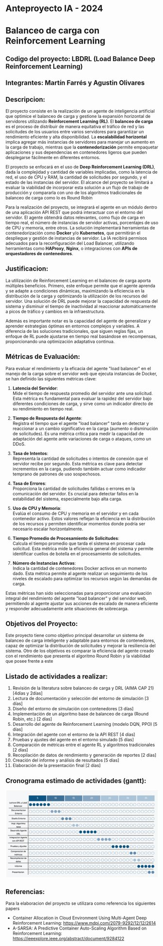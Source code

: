 # Anteproyecto IA - 2024

# Balanceo de carga con Reinforcement Learning

## Codigo del proyecto: LBDRL (Load Balance Deep Reinforcement Learning)

## Integrantes: Martín Farrés y Agustin Olivares

## Descripcion:

El proyecto consiste en la realización de un agente de inteligencia artificial que optimice el balanceo de carga y gestione la expansión horizontal de servidores utilizando **Reinforcement Learning (RL)**. El **balanceo de carga** es el proceso de distribuir de manera equitativa el tráfico de red y las solicitudes de los usuarios entre varios servidores para garantizar un rendimiento eficiente y alta disponibilidad. La **escalabilidad horizontal** implica agregar más instancias de servidores para manejar un aumento en la carga de trabajo, mientras que la **contenedorización** permite empaquetar aplicaciones y sus dependencias en contenedores ligeros que pueden desplegarse fácilmente en diferentes entornos.

El proyecto se enfocará en el uso de **Deep Reinforcement Learning (DRL)**, dada la complejidad y cantidad de variables implicadas, como la latencia de red, el uso de CPU y RAM, la cantidad de solicitudes por segundo, y el estado de las instancias del servidor. El alcance del proyecto se limitará a evaluar la viabilidad de incorporar esta solución a un flujo de trabajo de producción y compararla con uno de los algoritmos tradicionales de balanceo de carga como lo es Round Robin

Para la realización del proyecto, se integrará el agente en un módulo dentro de una aplicación API REST que podrá interactuar con el entorno del servidor. El agente obtendrá datos relevantes, como flujo de carga en tiempo real, el número de instancias de servidor activas, porcentajes de uso de CPU y memoria, entre otros. La solución implementará herramientas de contenedorización como **Docker** y/o **Kubernetes**, que permitirán el despliegue y gestión de instancias de servidor. La IA recibirá permisos adecuados para la reconfiguración del Load Balancer, utilizando herramientas como **HAProxy**, **Nginx**, o integraciones con **APIs de orquestadores de contenedores**.

## Justificacion:

La utilización de Reinforcement Learning en el balanceo de carga aporta múltiples beneficios. Primero, este enfoque permite que el agente aprenda y se adapte a condiciones dinámicas, maximizando la eficiencia en la distribución de la carga y optimizando la utilización de los recursos del servidor. Una solución de DRL puede mejorar la capacidad de respuesta del sistema y disminuir el tiempo de inactividad al reaccionar automáticamente a picos de tráfico y cambios en la infraestructura.

Además es importante notar es la capacidad del agente de generalizar y aprender estrategias óptimas en entornos complejos y variables. A diferencia de las soluciones tradicionales, que siguen reglas fijas, un enfoque de RL puede ajustarse en tiempo real basándose en recompensas, proporcionando una optimización adaptativa continua.

## Métricas de Evaluación:

Para evaluar el rendimiento y la eficacia del agente "load balancer" en el manejo de la carga sobre el servidor web que ejecuta instancias de Docker, se han definido las siguientes métricas clave:

1. **Latencia del Servidor**:  
   Mide el tiempo de respuesta promedio del servidor ante una solicitud. Esta métrica es fundamental para evaluar la rapidez del servidor bajo diferentes condiciones de carga, y sirve como un indicador directo de su rendimiento en tiempo real.

2. **Tiempo de Respuesta del Agente**:  
   Registra el tiempo que el agente "load balancer" tarda en detectar y reaccionar a un cambio significativo en la carga (aumento o disminución de solicitudes). Es una métrica crítica para medir la capacidad de adaptación del agente ante variaciones de carga o ataques, como un DDoS.

3. **Tasa de Intentos**:  
   Representa la cantidad de solicitudes o intentos de conexión que el servidor recibe por segundo. Esta métrica es clave para detectar incrementos en la carga, pudiendo también actuar como indicador temprano de patrones de uso sospechosos.

4. **Tasa de Errores**:  
   Proporciona la cantidad de solicitudes fallidas o errores en la comunicación del servidor. Es crucial para detectar fallos en la estabilidad del sistema, especialmente bajo alta carga.

5. **Uso de CPU y Memoria**:  
   Evalúa el consumo de CPU y memoria en el servidor y en cada contenedor activo. Estos valores reflejan la eficiencia en la distribución de los recursos y permiten identificar momentos donde podría ser necesario escalar horizontalmente.

6. **Tiempo Promedio de Procesamiento de Solicitudes**:  
   Calcula el tiempo promedio que tarda el sistema en procesar cada solicitud. Esta métrica mide la eficiencia general del sistema y permite identificar cuellos de botella en el procesamiento de solicitudes.

7. **Número de Instancias Activas**:  
   Indica la cantidad de contenedores Docker activos en un momento dado. Esta métrica permite al agente realizar un seguimiento de los niveles de escalado para optimizar los recursos según las demandas de carga.

Estas métricas han sido seleccionadas para proporcionar una evaluación integral del rendimiento del agente "load balancer" y del servidor web, permitiendo al agente ajustar sus acciones de escalado de manera eficiente y responder adecuadamente ante situaciones de sobrecarga.

## Objetivos del Proyecto:
Este proyecto tiene como objetivo principal desarrollar un sistema de balanceo de carga inteligente y adaptable para entornos de contenedores, capaz de optimizar la distribución de solicitudes y mejorar la resiliencia del sistema. Otro de los objetivos es comparar la eficiencia del agente creado con el rendimiento que presenta el algoritmo Round Robin y la viabilidad que posee frente a este 

## Listado de actividades a realizar:

1. Revisión de la literatura sobre balanceo de carga y DRL (AIMA CAP 21) [4días y 2días]
2. Lectura de documentación y selección del entorno de simulación [3 días]
3. Diseño del entorno de simulación con contenedores [3 días]
4. Implementación de un algoritmo base de balanceo de carga (Round Robin, etc.) [2 días]
5. Desarrollo del agente de Reinforcement Learning (modelo DQN, PPO) [5 días]
6. Integración del agente con el entorno de la API REST [4 días]
7. Pruebas y ajustes del agente en el entorno simulado [5 días]
8. Comparación de métricas entre el agente RL y algoritmos tradicionales [2 días]
9. Recopilación de datos de rendimiento y generación de reportes [2 días]
10. Creación del informe y análisis de resultados [5 días]
11. Elaboración de la presentación final [2 días]

## Cronograma estimado de actividades (gantt):

![Cronograma](./cronograma.png)

## Referencias:
Para la elaboracion del proyecto se utilizara como referencia los siguientes papers
- Container Allocation in Cloud Environment Using Multi-Agent Deep Reinforcement Learning: https://www.mdpi.com/2079-9292/12/12/2614
- A-SARSA: A Predictive Container Auto-Scaling Algorithm Based on Reinforcement Learning: https://ieeexplore.ieee.org/abstract/document/9284122
